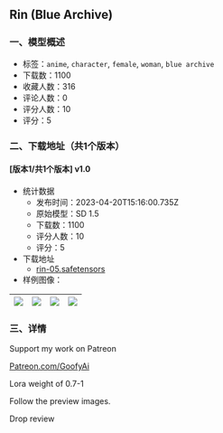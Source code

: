 ## Rin (Blue Archive)
### 一、模型概述

- 标签：`anime`, `character`, `female`, `woman`, `blue archive`
- 下载数：1100
- 收藏人数：316
- 评论人数：0
- 评分人数：10
- 评分：5

### 二、下载地址（共1个版本）

#### [版本1/共1个版本] v1.0

- 统计数据
  - 发布时间：2023-04-20T15:16:00.735Z
  - 原始模型：SD 1.5
  - 下载数：1100
  - 评分人数：10
  - 评分：5
- 下载地址
  - [rin-05.safetensors](https://civitai.com/api/download/models/50780)
- 样例图像：

| <img src="https://image.civitai.com/xG1nkqKTMzGDvpLrqFT7WA/ca9d0525-2c4a-4097-f2c9-f07052595f00/width=450/546390.jpeg" /> | <img src="https://image.civitai.com/xG1nkqKTMzGDvpLrqFT7WA/a478c070-ad5e-4a57-3608-32df2954df00/width=450/546389.jpeg" /> | <img src="https://image.civitai.com/xG1nkqKTMzGDvpLrqFT7WA/fbd51a8f-d380-40cc-5755-22b35eeaa000/width=450/546391.jpeg" /> | <img src="https://image.civitai.com/xG1nkqKTMzGDvpLrqFT7WA/f65ea632-afeb-4487-7e21-898610de3700/width=450/546386.jpeg" /> |
| ---- | ---- | ---- | ---- |


### 三、详情
<p>Support my work on Patreon </p><p><a target="_blank" rel="ugc" href="http://Patreon.com/GoofyAi">Patreon.com/GoofyAi</a></p><p>Lora weight of 0.7-1</p><p>Follow the preview images.</p><p>Drop review </p><p></p>